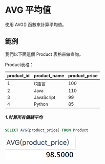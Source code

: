 # AVG 平均值
使用 AVG() 函數來計算平均值。

## 範例
我們以下面這個 Product 表格來做查詢。

Product表格：

|product_id|product_name|product_price|
| -------- | ---------- | ----------- |
| 1 | C語言 |100|
| 2 | Java |110|
| 3 | JavaScript |99|
| 4 | Python |85|

##### 1.計算所有價錢平均

```sql
SELECT AVG(product_price) FROM Product 
```

![](/assets/img9-1.png)